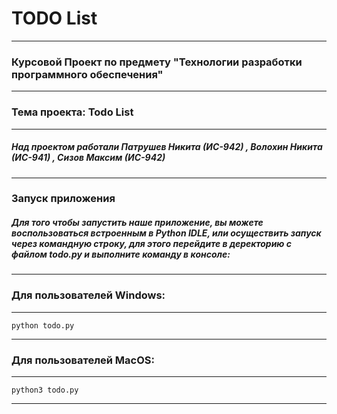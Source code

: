 # TODO List 
---
### Курсовой Проект по предмету "Технологии разработки программного обеспечения"
---
### Тема проекта: Todo List 
---
##### Над проектом работали **Патрушев Никита (ИС-942)** , **Волохин Никита (ИС-941)** , **Сизов Максим (ИС-942)**
---
### Запуск приложения
##### Для того чтобы запустить наше приложение, вы можете воспользоваться встроенным в Python IDLE, или осуществить запуск через командную строку, для этого перейдите в деректорию с файлом todo.py и выполните команду в консоле:
---
### Для пользователей Windows:
---
    python todo.py
---
### Для пользователей MacOS:
---
    python3 todo.py
---
